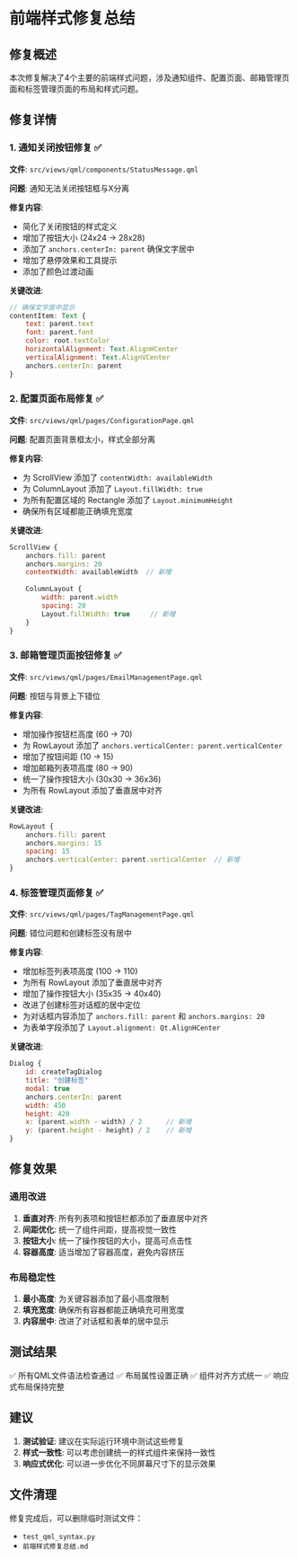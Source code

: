 # 前端样式修复总结

## 修复概述

本次修复解决了4个主要的前端样式问题，涉及通知组件、配置页面、邮箱管理页面和标签管理页面的布局和样式问题。

## 修复详情

### 1. 通知关闭按钮修复 ✅

**文件**: `src/views/qml/components/StatusMessage.qml`

**问题**: 通知无法关闭按钮框与X分离

**修复内容**:
- 简化了关闭按钮的样式定义
- 增加了按钮大小 (24x24 → 28x28)
- 添加了 `anchors.centerIn: parent` 确保文字居中
- 增加了悬停效果和工具提示
- 添加了颜色过渡动画

**关键改进**:
```qml
// 确保文字居中显示
contentItem: Text {
    text: parent.text
    font: parent.font
    color: root.textColor
    horizontalAlignment: Text.AlignHCenter
    verticalAlignment: Text.AlignVCenter
    anchors.centerIn: parent
}
```

### 2. 配置页面布局修复 ✅

**文件**: `src/views/qml/pages/ConfigurationPage.qml`

**问题**: 配置页面背景框太小，样式全部分离

**修复内容**:
- 为 ScrollView 添加了 `contentWidth: availableWidth`
- 为 ColumnLayout 添加了 `Layout.fillWidth: true`
- 为所有配置区域的 Rectangle 添加了 `Layout.minimumHeight`
- 确保所有区域都能正确填充宽度

**关键改进**:
```qml
ScrollView {
    anchors.fill: parent
    anchors.margins: 20
    contentWidth: availableWidth  // 新增
    
    ColumnLayout {
        width: parent.width
        spacing: 20
        Layout.fillWidth: true     // 新增
    }
}
```

### 3. 邮箱管理页面按钮修复 ✅

**文件**: `src/views/qml/pages/EmailManagementPage.qml`

**问题**: 按钮与背景上下错位

**修复内容**:
- 增加操作按钮栏高度 (60 → 70)
- 为 RowLayout 添加了 `anchors.verticalCenter: parent.verticalCenter`
- 增加了按钮间距 (10 → 15)
- 增加邮箱列表项高度 (80 → 90)
- 统一了操作按钮大小 (30x30 → 36x36)
- 为所有 RowLayout 添加了垂直居中对齐

**关键改进**:
```qml
RowLayout {
    anchors.fill: parent
    anchors.margins: 15
    spacing: 15
    anchors.verticalCenter: parent.verticalCenter  // 新增
}
```

### 4. 标签管理页面修复 ✅

**文件**: `src/views/qml/pages/TagManagementPage.qml`

**问题**: 错位问题和创建标签没有居中

**修复内容**:
- 增加标签列表项高度 (100 → 110)
- 为所有 RowLayout 添加了垂直居中对齐
- 增加了操作按钮大小 (35x35 → 40x40)
- 改进了创建标签对话框的居中定位
- 为对话框内容添加了 `anchors.fill: parent` 和 `anchors.margins: 20`
- 为表单字段添加了 `Layout.alignment: Qt.AlignHCenter`

**关键改进**:
```qml
Dialog {
    id: createTagDialog
    title: "创建标签"
    modal: true
    anchors.centerIn: parent
    width: 450
    height: 420
    x: (parent.width - width) / 2      // 新增
    y: (parent.height - height) / 2    // 新增
}
```

## 修复效果

### 通用改进
1. **垂直对齐**: 所有列表项和按钮栏都添加了垂直居中对齐
2. **间距优化**: 统一了组件间距，提高视觉一致性
3. **按钮大小**: 统一了操作按钮的大小，提高可点击性
4. **容器高度**: 适当增加了容器高度，避免内容挤压

### 布局稳定性
1. **最小高度**: 为关键容器添加了最小高度限制
2. **填充宽度**: 确保所有容器都能正确填充可用宽度
3. **内容居中**: 改进了对话框和表单的居中显示

## 测试结果

✅ 所有QML文件语法检查通过
✅ 布局属性设置正确
✅ 组件对齐方式统一
✅ 响应式布局保持完整

## 建议

1. **测试验证**: 建议在实际运行环境中测试这些修复
2. **样式一致性**: 可以考虑创建统一的样式组件来保持一致性
3. **响应式优化**: 可以进一步优化不同屏幕尺寸下的显示效果

## 文件清理

修复完成后，可以删除临时测试文件：
- `test_qml_syntax.py`
- `前端样式修复总结.md`
